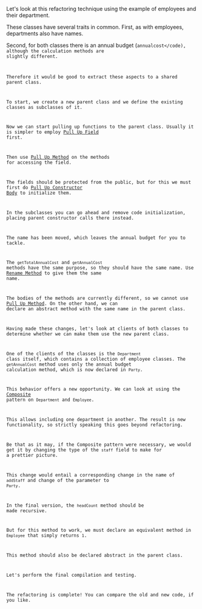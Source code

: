 Let's look at this refactoring technique using the example of employees and their department.

These classes have several traits in common. First, as with employees, departments also have names.

Second, for both classes there is an annual budget (<code>annualcost</code), although the calculation methods are slightly different.

Therefore it would be good to extract these aspects to a shared parent class.

To start, we create a new parent class and we define the existing classes as subclasses of it.

Now we can start pulling up functions to the parent class. Usually it is simpler to employ <a href="/pull-up-field">Pull Up Field</a> first.

Then use <a href="/pull-up-method">Pull Up Method</a> on the methods for accessing the field.

The fields should be protected from the public, but for this we must first do <a href="/pull-up-constructor-body">Pull Up Constructor Body</a> to initialize them.

In the subclasses you can go ahead and remove code initialization, placing parent constructor calls there instead.

The name has been moved, which leaves the annual budget for you to tackle.

The <code>getTotalAnnualCost</code> and <code>getAnnualCost</code> methods have the same purpose, so they should have the same name. Use <a href="/rename-method">Rename Method</a> to give them the same name.

The bodies of the methods are currently different, so we cannot use <a href="/pull-up-method">Pull Up Method</a>. On the other hand, we can declare an abstract method with the same name in the parent class.

Having made these changes, let's look at clients of both classes to determine whether we can make them use the new parent class.

One of the clients of the classes is the <code>Department</code> class itself, which contains a collection of employee classes. The <code>getAnnualCost</code> method uses only the annual budget calculation method, which is now declared in <code>Party</code>.

This behavior offers a new opportunity. We can look at using the <a href="http://sourcemaking.com/design_patterns/composite">Composite</a> pattern on <code>Department</code> and <code>Employee</code>. 

This allows including one department in another. The result is new functionality, so strictly speaking this goes beyond refactoring.

Be that as it may, if the Composite pattern were necessary, we would get it by changing the type of the <code>staff</code> field to make for a prettier picture.

This change would entail a corresponding change in the name of <code>addStaff</code> and change of the parameter to <code>Party</code>.

In the final version, the <code>headCount</code> method should be made recursive.

But for this method to work, we must declare an equivalent method in <code>Employee</code> that simply returns <code>1</code>.

This method should also be declared abstract in the parent class.

Let's perform the final compilation and testing.

The refactoring is complete! You can compare the old and new code, if you like.